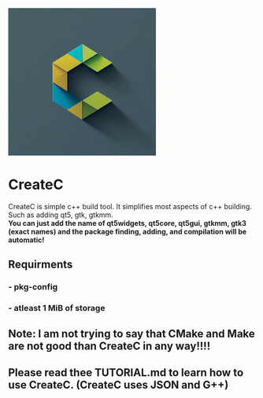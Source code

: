 <img src="/icons/Icon.jpeg" alt="ICON" width=300/>

# CreateC
CreateC is simple c++ build tool. It simplifies most aspects of c++ building. Such as adding qt5, gtk, gtkmm.
<br>
<b>You can just add the name of qt5widgets, qt5core, qt5gui, gtkmm, gtk3 (exact names) and the package finding, adding, and compilation will be automatic!</b>

## Requirments
### - pkg-config
### - atleast 1 MiB of storage

## Note: I am not trying to say that CMake and Make are not good than CreateC in any way!!!!
## Please read thee TUTORIAL.md to learn how to use CreateC. (CreateC uses JSON and G++)
